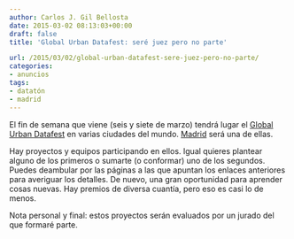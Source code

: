 ```yaml
---
author: Carlos J. Gil Bellosta
date: 2015-03-02 08:13:03+00:00
draft: false
title: 'Global Urban Datafest: seré juez pero no parte'

url: /2015/03/02/global-urban-datafest-sere-juez-pero-no-parte/
categories:
- anuncios
tags:
- datatón
- madrid
---
```


El fin de semana que viene (seis y siete de marzo) tendrá lugar el [Global Urban Datafest](http://www.global.datafest.net/) en varias ciudades del mundo. [Madrid](http://www.global.datafest.net/cities/madrid-espana) será una de ellas.

Hay proyectos y equipos participando en ellos. Igual quieres plantear alguno de los primeros o sumarte (o conformar) uno de los segundos. Puedes deambular por las páginas a las que apuntan los enlaces anteriores para averiguar los detalles. De nuevo, una gran oportunidad para aprender cosas nuevas. Hay premios de diversa cuantía, pero eso es casi lo de menos.

Nota personal y final: estos proyectos serán evaluados por un jurado del que formaré parte.
